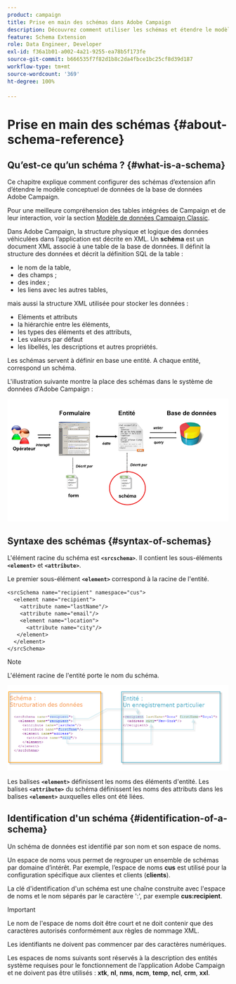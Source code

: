 ```yaml
---
product: campaign
title: Prise en main des schémas dans Adobe Campaign
description: Découvrez comment utiliser les schémas et étendre le modèle de données conceptuel de la base de données Adobe Campaign
feature: Schema Extension
role: Data Engineer, Developer
exl-id: f36a1b01-a002-4a21-9255-ea78b5f173fe
source-git-commit: b666535f7f82d1b8c2da4fbce1bc25cf8d39d187
workflow-type: tm+mt
source-wordcount: '369'
ht-degree: 100%

---
```


# Prise en main des schémas {#about-schema-reference}

## Qu’est-ce qu’un schéma ? {#what-is-a-schema}

Ce chapitre explique comment configurer des schémas d’extension afin d’étendre le modèle conceptuel de données de la base de données Adobe Campaign.

Pour une meilleure compréhension des tables intégrées de Campaign et de leur interaction, voir la section [Modèle de données Campaign Classic](about-data-model.md).

Dans Adobe Campaign, la structure physique et logique des données véhiculées dans l’application est décrite en XML. Un **schéma** est un document XML associé à une table de la base de données. Il définit la structure des données et décrit la définition SQL de la table :

* le nom de la table,
* des champs ;
* des index ;
* les liens avec les autres tables,

mais aussi la structure XML utilisée pour stocker les données :

* Eléments et attributs
* la hiérarchie entre les éléments,
* les types des éléments et des attributs,
* Les valeurs par défaut
* les libellés, les descriptions et autres propriétés.

Les schémas servent à définir en base une entité. A chaque entité, correspond un schéma.

L&#39;illustration suivante montre la place des schémas dans le système de données d&#39;Adobe Campaign :

![](assets/reference_schema_intro.png)

## Syntaxe des schémas {#syntax-of-schemas}

L&#39;élément racine du schéma est **`<srcschema>`**. Il contient les sous-éléments **`<element>`** et **`<attribute>`**.

Le premier sous-élément **`<element>`** correspond à la racine de l&#39;entité.

```
<srcSchema name="recipient" namespace="cus">
  <element name="recipient">  
    <attribute name="lastName"/>
    <attribute name="email"/>
    <element name="location">
      <attribute name="city"/>
   </element>
  </element>
</srcSchema>
```

>[!NOTE]
>
>L&#39;élément racine de l&#39;entité porte le nom du schéma.

![](assets/s_ncs_configuration_schema_and_entity.png)

Les balises **`<element>`** définissent les noms des éléments d&#39;entité. Les balises **`<attribute>`** du schéma définissent les noms des attributs dans les balises **`<element>`** auxquelles elles ont été liées.

## Identification d&#39;un schéma {#identification-of-a-schema}

Un schéma de données est identifié par son nom et son espace de noms.

Un espace de noms vous permet de regrouper un ensemble de schémas par domaine d’intérêt. Par exemple, l’espace de noms **cus** est utilisé pour la configuration spécifique aux clientes et clients (**clients**).

La clé d&#39;identification d&#39;un schéma est une chaîne construite avec l&#39;espace de noms et le nom séparés par le caractère &#39;:&#39;, par exemple **cus:recipient**.

>[!IMPORTANT]
>
>Le nom de l&#39;espace de noms doit être court et ne doit contenir que des caractères autorisés conformément aux règles de nommage XML.
>
>Les identifiants ne doivent pas commencer par des caractères numériques.
>
>Les espaces de noms suivants sont réservés à la description des entités système requises pour le fonctionnement de l’application Adobe Campaign et ne doivent pas être utilisés : **xtk**, **nl**, **nms**, **ncm**, **temp**, **ncl**, **crm**, **xxl**.

